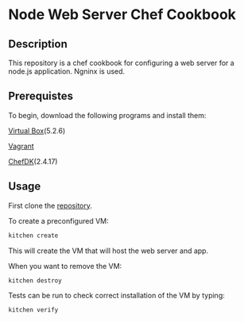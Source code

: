 # Node Web Server Chef Cookbook

## Description
This repository is a chef cookbook for configuring a web server for a node.js application. Ngninx is used.

## Prerequistes
To begin, download the following programs and install them:

[Virtual Box](https://www.virtualbox.org/wiki/Downloads)(5.2.6)

[Vagrant](https://www.vagrantup.com/downloads.html)

[ChefDK](https://downloads.chef.io/chefdk)(2.4.17)

## Usage

First clone the [repository](https://github.com/HirakN/NodeCookbook).

To create a preconfigured VM:

```bash
kitchen create
```
This will create the VM that will host the web server and app.

When you want to remove the VM:

```bash
kitchen destroy
```

Tests can be run to check correct installation of the VM by typing:

```bash
kitchen verify
```
